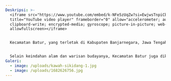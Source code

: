 ```yaml
---
Deskripsi: >-
  <iframe src="https://www.youtube.com/embed/k-NFe5zUqZw?si=EwjwsTnpiCbbOvrp"
  title="YouTube video player" frameborder="0" allow="accelerometer; autoplay;
  clipboard-write; encrypted-media; gyroscope; picture-in-picture; web-share"
  allowfullscreen></iframe>


  Kecamatan Batur, yang terletak di Kabupaten Banjarnegara, Jawa Tengah, menyajikan keindahan alam dan kekayaan budaya yang memikat. Dikelilingi oleh perbukitan yang hijau, kecamatan ini menawarkan panorama pegunungan yang memukau serta udara segar yang menyegarkan jiwa. Selain pesona alamnya, Batur juga menjadi tuan rumah bagi sejumlah situs bersejarah dan religius, termasuk kompleks Candi Arjuna yang menjadi bagian dari Candi Dieng. Kecamatan ini tidak hanya menjadi destinasi wisata yang menarik, tetapi juga menjaga kearifan lokal dan tradisi yang kuat, tercermin dalam kehidupan sehari-hari masyarakatnya.


  Selain keindahan alam dan warisan budayanya, Kecamatan Batur juga dikenal dengan kegiatan pertanian yang berkembang pesat. Sawah terasering yang memanjang menghiasi lanskapnya, menciptakan pemandangan yang menawan mata. Masyarakat Batur secara tradisional terlibat dalam berbagai kegiatan pertanian, termasuk penanaman padi dan sayuran. Kecamatan ini tidak hanya menjadi destinasi wisata yang menarik, tetapi juga menggambarkan harmoni antara manusia dan alam serta keberlanjutan kehidupan masyarakat pedesaan.
Galeri:
  - image: /uploads/kawah-sikidang-1.jpg
  - image: /uploads/1682626756.jpg
---
```

